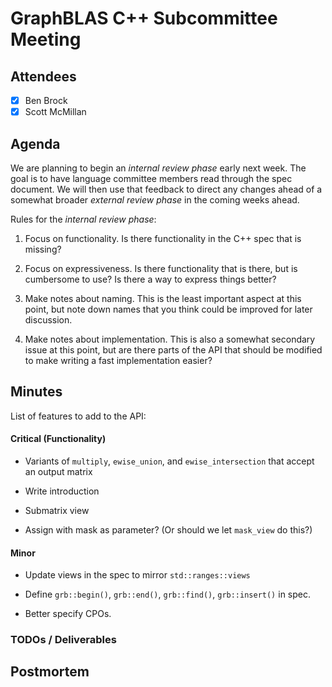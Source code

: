 # GraphBLAS C++ Subcommittee Meeting

## Attendees
- [X] Ben Brock
- [X] Scott McMillan

## Agenda

We are planning to begin an *internal review phase* early next week.  The goal is to have language committee members read through the spec document.  We will then use that feedback to direct any changes ahead of a somewhat broader *external review phase* in the coming weeks ahead.

Rules for the *internal review phase*:

1. Focus on functionality.  Is there functionality in the C++ spec that is missing?

2. Focus on expressiveness.  Is there functionality that is there, but is cumbersome to use?  Is there a way to express things better?

3. Make notes about naming.  This is the least important aspect at this point, but note down names that you think could be improved for later discussion.

4. Make notes about implementation.  This is also a somewhat secondary issue at this point, but are there parts of the API that should be modified to make writing a fast implementation easier?

## Minutes

List of features to add to the API:

#### Critical (Functionality)

- Variants of `multiply`, `ewise_union`, and `ewise_intersection` that accept an output matrix

- Write introduction

- Submatrix view

- Assign with mask as parameter? (Or should we let `mask_view` do this?)

#### Minor

- Update views in the spec to mirror `std::ranges::views`

- Define `grb::begin()`, `grb::end()`, `grb::find()`, `grb::insert()` in spec.

- Better specify CPOs.

### TODOs / Deliverables

## Postmortem


